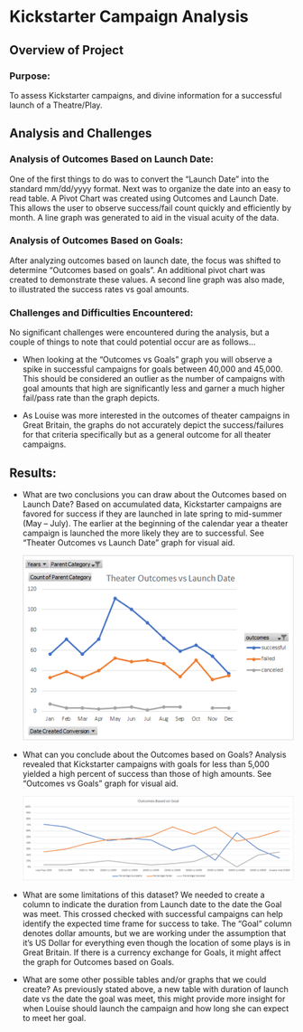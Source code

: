 # Kickstarter Campaign Analysis

## Overview of Project

### Purpose: 
To assess Kickstarter campaigns, and divine information for a successful launch of a Theatre/Play.

## Analysis and Challenges

### Analysis of Outcomes Based on Launch Date:
One of the first things to do was to convert the “Launch Date” into the standard mm/dd/yyyy format. 
Next was to organize the date into an easy to read table. A Pivot Chart was created using Outcomes and Launch Date. 
This allows the user to observe success/fail count quickly and efficiently by month. A line graph was generated to aid in the visual acuity of the data. 

### Analysis of Outcomes Based on Goals:
After analyzing outcomes based on launch date, the focus was shifted to determine “Outcomes based on goals”. 
An additional pivot chart was created to demonstrate these values. A second line graph was also made, to illustrated the success rates vs goal amounts. 

### Challenges and Difficulties Encountered:
No significant challenges were encountered during the analysis, but a couple of things to note that could potential occur are as follows…
- When looking at the “Outcomes vs Goals” graph you will observe a spike in successful campaigns for goals between 40,000 and 45,000. 
This should be considered an outlier as the number of campaigns with goal amounts that high are significantly less and garner a much higher fail/pass rate than 		the graph depicts. 
	
- As Louise was more interested in the outcomes of theater campaigns in Great Britain, the graphs do not accurately depict the success/failures for that criteria 		specifically but as a general outcome for all theater campaigns.  

## Results:
- What are two conclusions you can draw about the Outcomes based on Launch Date?
	Based on accumulated data, Kickstarter campaigns are favored for success if they are launched in late spring to mid-summer (May – July).
	The earlier at the beginning of the calendar year a theater campaign is launched the more likely they are to successful. 
	See “Theater Outcomes vs Launch Date” graph for visual aid.
	
	![](https://github.com/Apollo619/Kickstarter_Analysis/blob/main/Resources/Theater%20Outcomes%20vs%20Launch%20Date.png)

- What can you conclude about the Outcomes based on Goals?
	Analysis revealed that Kickstarter campaigns with goals for less than 5,000 yielded a high percent of success than those of high amounts. 
	See “Outcomes vs Goals” graph for visual aid. 
	
	![](https://github.com/Apollo619/Kickstarter_Analysis/blob/main/Resources/Outcomes_vs_Goals.png)

		
- What are some limitations of this dataset?
	We needed to create a column to indicate the duration from Launch date to the date the Goal was meet. 
	This crossed checked with successful campaigns can help identify the expected time frame for success to take. 
	The “Goal” column denotes dollar amounts, but we are working under the assumption that it’s US Dollar for everything even though the location of some plays is in Great Britain. 
	If there is a currency exchange for Goals, it might affect the graph for Outcomes based on Goals. 

- What are some other possible tables and/or graphs that we could create?
	As previously stated above, a new table with duration of launch date vs the date the goal was meet, this might provide more insight for when Louise should launch the 		campaign and how long she can expect to meet her goal.
 
